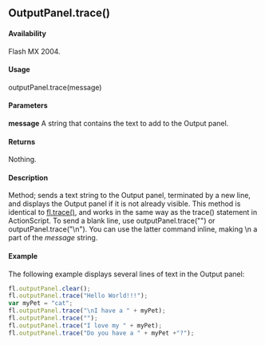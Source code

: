 ## OutputPanel.trace()

#### Availability

Flash MX 2004.

#### Usage

outputPanel.trace(message)

#### Parameters

**message** A string that contains the text to add to the Output panel.

#### Returns

Nothing.

#### Description

Method; sends a text string to the Output panel, terminated by a new line, and displays the Output panel if it is not already visible. This method is identical to [fl.trace()](../flash_object_(fl)/fl77.md), and works in the same way as the trace() statement in ActionScript.
To send a blank line, use outputPanel.trace("") or outputPanel.trace("\n"). You can use the latter command inline, making \n a part of the *message* string.

#### Example

The following example displays several lines of text in the Output panel:

```javascript
fl.outputPanel.clear();
fl.outputPanel.trace("Hello World!!!");
var myPet = "cat";
fl.outputPanel.trace("\nI have a " + myPet);
fl.outputPanel.trace("");
fl.outputPanel.trace("I love my " + myPet);
fl.outputPanel.trace("Do you have a " + myPet +"?");
```
